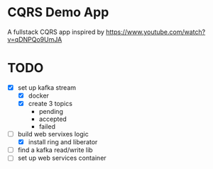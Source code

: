 # CQRS Demo App

A fullstack CQRS app inspired by https://www.youtube.com/watch?v=qDNPQo9UmJA


# TODO
- [x] set up kafka stream
  - [x] docker
  - [x] create 3 topics
    - pending
    - accepted
    - failed
- [ ] build web servixes logic
  - [x] install ring and liberator
- [ ] find a kafka read/write lib
- [ ] set up web services container 
